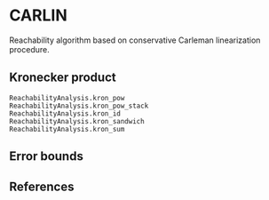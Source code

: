 # CARLIN

Reachability algorithm based on conservative Carleman linearization procedure.

## Kronecker product

```@docs
ReachabilityAnalysis.kron_pow
ReachabilityAnalysis.kron_pow_stack
ReachabilityAnalysis.kron_id
ReachabilityAnalysis.kron_sandwich
ReachabilityAnalysis.kron_sum
```

## Error bounds

## References
